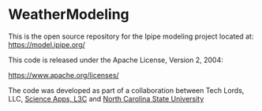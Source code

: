 # WeatherModeling
This is the open source repository for the Ipipe modeling project located at:
https://model.ipipe.org/

This code is released under the Apache License, Version 2, 2004:

https://www.apache.org/licenses/ 

The code was developed as part of a collaboration between Tech Lords, LLC, [Science Apps, L3C](https://www.scienceapps.org) and [North Carolina State University](http://www.ncsu.edu)

